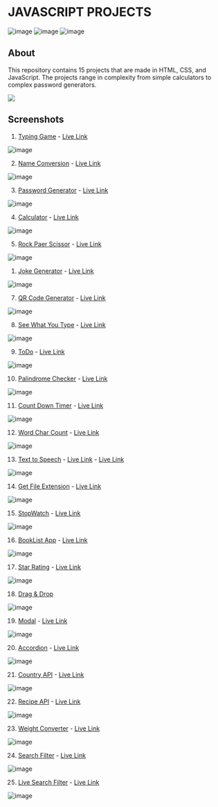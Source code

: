 # JAVASCRIPT PROJECTS

![image](https://img.shields.io/badge/JavaScript-orange) 
![image](https://img.shields.io/badge/JavaScript_Mini_Projejects-8D3DAF)
![image](https://img.shields.io/badge/MANISH-KUMAR-blue)

## About

This repository contains 15 projects that are made in HTML, CSS, and JavaScript. The projects range in complexity from simple calculators to complex password generators.

[<img src= "https://img.shields.io/badge/PROJCET LINK-1DA55F?style=for-the-badge&logo=&logoColor=white" />](https://js-mini-projects-mk.netlify.app/)


## Screenshots

1. [Typing Game](https://github.com/mk-manishkumar/javascript-mini-projects/tree/main/01TypingGame) - [Live Link](https://js-mini-projects-mk.netlify.app/01typinggame/)
   
![image](./01TypingGame/01-screenshot.jpg)

<!-- ///////////////////////////// -->

2. [Name Conversion](https://github.com/mk-manishkumar/javascript-mini-projects/tree/main/02NameConversion) - [Live Link](https://js-mini-projects-mk.netlify.app/02nameconversion/)
   
![image](./02NameConversion/02-screenshot.jpg)

<!-- ///////////////////////////// -->

3. [Password Generator](https://github.com/mk-manishkumar/javascript-mini-projects/tree/main/03PasswordGenerator) - [Live Link](https://js-mini-projects-mk.netlify.app/03passwordgenerator/)

![image](./03PasswordGenerator/03-screenshot.jpg)

<!-- ///////////////////////////// -->

4. [Calculator](https://github.com/mk-manishkumar/javascript-mini-projects/tree/main/04Calculator) - [Live Link](https://js-mini-projects-mk.netlify.app/04calculator/)

![image](./04Calculator/04-screenshot.jpg)

<!-- ///////////////////////////// -->

5. [Rock Paer Scissor](https://github.com/mk-manishkumar/javascript-mini-projects/tree/main/05RockPaperScissor) - [Live Link](https://js-mini-projects-mk.netlify.app/05rockpaperscissor/)

![image](./05RockPaperScissor/05-screeenshot.png)

<!-- ///////////////////////////// -->

1. [Joke Generator](https://github.com/mk-manishkumar/javascript-mini-projects/tree/main/06JokesGenerator%20-%20API) - [Live Link](https://js-mini-projects-mk.netlify.app/06jokesgenerator%20-%20api/)

![image](./06JokesGenerator%20-%20API/06-screenshot.jpg)

<!-- ///////////////////////////// -->

7. [QR Code Generator](https://github.com/mk-manishkumar/javascript-mini-projects/tree/main/07QRCodeGenerator%20-%20API) - [Live Link](https://js-mini-projects-mk.netlify.app/07qrcodegenerator%20-%20api/)

![image](./07QRCodeGenerator%20-%20API/07-screenshot.jpg)

<!-- ///////////////////////////// -->

8. [See What You Type](https://github.com/mk-manishkumar/javascript-mini-projects/tree/main/08SeeWhatYouType) - [Live Link](https://js-mini-projects-mk.netlify.app/08seewhatyoutype/)

![image](./08SeeWhatYouType/08-screenshot.png)

<!-- ///////////////////////////// -->

9. [ToDo](https://github.com/mk-manishkumar/javascript-mini-projects/tree/main/09Todo) - [Live Link](https://js-mini-projects-mk.netlify.app/09todo/)

![image](./09Todo/09-screenshot.png)

<!-- ///////////////////////////// -->

10. [Palindrome Checker](https://github.com/mk-manishkumar/javascript-mini-projects/tree/main/10PalindromeChecker) - [Live Link](https://js-mini-projects-mk.netlify.app/10palindromechecker/)

![image](./10PalindromeChecker/10-screenshot.jpg)

<!-- ///////////////////////////// -->

11. [Count Down Timer](https://github.com/mk-manishkumar/javascript-mini-projects/tree/main/11CountDownTimer) - [Live Link](https://js-mini-projects-mk.netlify.app/11countdowntimer/)

![image](./11CountDownTimer/11-screenshot.jpg)

<!-- ///////////////////////////// -->

12. [Word Char Count](https://github.com/mk-manishkumar/javascript-mini-projects/tree/main/12WordCharCounter) - [Live Link](https://js-mini-projects-mk.netlify.app/12wordcharcounter/)

![image](./12WordCharCounter/12-screenshot.jpg)

<!-- ///////////////////////////// -->

13. [Text to Speech](https://github.com/mk-manishkumar/javascript-mini-projects/tree/main/13Text2Speech) - [Live Link](https://github.com/mk-manishkumar/javascript-mini-projects/tree/main/13Text2Speech) - [Live Link](https://js-mini-projects-mk.netlify.app/13text2speech/)

![image](./13Text2Speech/13-screenshot.jpg)

<!-- ///////////////////////////// -->

14. [Get File Extension](https://github.com/mk-manishkumar/javascript-mini-projects/tree/main/14GetFileExtension) - [Live Link](https://js-mini-projects-mk.netlify.app/14getfileextension/)

![image](./14GetFileExtension/14-screenshot.jpg)

<!-- ///////////////////////////// -->

15. [StopWatch](https://github.com/mk-manishkumar/javascript-mini-projects/tree/main/15StopWatch) - [Live Link](https://js-mini-projects-mk.netlify.app/15stopwatch/)

![image](./15StopWatch/15-screenshot.jpg)

<!-- ///////////////////////////// -->

16. [BookList App](https://github.com/mk-manishkumar/javascript-mini-projects/tree/main/16BookListApp) - [Live Link](https://js-mini-projects-mk.netlify.app/16booklistapp/)

![image](./16BookListApp/thumbnail.jpg)

<!-- ///////////////////////////// -->

17. [Star Rating](https://github.com/mk-manishkumar/javascript-mini-projects/tree/main/17StarRating) - [Live Link](https://js-mini-projects-mk.netlify.app/17starrating/)

![image](./17StarRating/thumbnail.jpg)

<!-- ///////////////////////////// -->

18. [Drag & Drop](https://github.com/mk-manishkumar/javascript-mini-projects/tree/main/18Drag%26Drop)

![image](./18Drag&Drop/thumbnail.jpg)

<!-- ///////////////////////////// -->

19. [Modal](https://github.com/mk-manishkumar/javascript-mini-projects/tree/main/19Modal) - [Live Link](https://js-mini-projects-mk.netlify.app/19modal/)

![image](./19Modal/thumbnail.jpg)

<!-- ///////////////////////////// -->

20. [Accordion](https://github.com/mk-manishkumar/javascript-mini-projects/tree/main/20Accordion) - [Live Link](https://js-mini-projects-mk.netlify.app/20accordion/)

![image](./20Accordion/thumbnail.jpg)

<!-- ///////////////////////////// -->

21. [Country API](https://github.com/mk-manishkumar/javascript-mini-projects/tree/main/21CountryAPI) - [Live Link](https://js-mini-projects-mk.netlify.app/21countryapi/)

![image](./21CountryAPI/thumbnail.jpg)

<!-- ///////////////////////////// -->

22. [Recipe API](https://github.com/mk-manishkumar/javascript-mini-projects/tree/main/22ReceipeAPI) - [Live Link](https://js-mini-projects-mk.netlify.app/22receipeapi/)

![image](./22ReceipeAPI/thumbnail.jpg)

<!-- ///////////////////////////// -->

23. [Weight Converter](https://github.com/mk-manishkumar/javascript-mini-projects/tree/main/23WeightConverter) - [Live Link](https://js-mini-projects-mk.netlify.app/23weightconverter/)

![image](./23WeightConverter/thumbnail.jpg)

<!-- ///////////////////////////// -->

24. [Search Filter](https://github.com/mk-manishkumar/javascript-mini-projects/tree/main/24SearchFilter) - [Live Link](https://js-mini-projects-mk.netlify.app/24searchfilter/)

![image](./24SearchFilter/thumbnail.jpg)

<!-- ///////////////////////////// -->

25. [Live Search Filter](https://github.com/mk-manishkumar/javascript-mini-projects/tree/main/25LiveSearchFilter) - [Live Link](https://js-mini-projects-mk.netlify.app/25livesearchfilter/)

![image](./25LiveSearchFilter/thumbnail.jpg)

<!-- ///////////////////////////// -->


